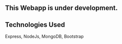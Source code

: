 ## This Webapp is under development.

## Technologies Used

 Express,
 NodeJs,
 MongoDB,
 Bootstrap

